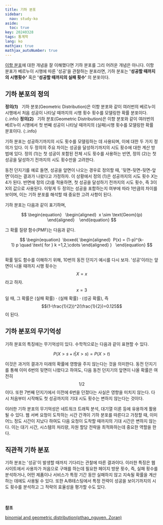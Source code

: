 ```yaml
---
title: 기하 분포
sidebar:
  nav: study-ko
aside:
  toc: true
key: 20240328
tags: 통계학
lang: ko
mathjax: true
mathjax_autoNumber: true
---
```


[이항 분포](https://jenniione.github.io/2024/03/27/binomial_distribution_ko.html)에 대한 개념을 잘 이해했다면 기하 분포를 그리 어려운 개념은 아니다.
이항 분포가 베르누이 시행에 따른 '성공'을 관찰하는 분포라면, 기하 분포는 **'성공할 때까지의 시행횟수'** 혹은 **'성공할 때까지의 실패 횟수'** 의 분포이다.

## 기하 분포의 정의
**정의(1)**&nbsp;&nbsp; 기하 분포(Geometric Distribution)은 이항 분포와 같이 여러번의 베르누이 시행에서 처음 성공이 나타날 때까지의 시행 횟수 횟수를 모델링한 확률 분포이다.
{:.info}
**정의(2)**&nbsp;&nbsp; 기하 분포(Geometric Distribution)은 이항 분포와 같이 여러번의 베르누이 시행에서 첫 번째 성공이 나타날 때까지의 (실패)시행 횟수를 모델링한 확률 분포이다.
{:.info}

기하 분포는 성공하기까지의 시도 횟수를 모델링하는 데 사용되며, 이에 대한 두 가지 정의가 있다. 이 두 정의의 주요 차이는 성공을 달성하기까지의 시도 횟수에 대한 계산 방법에 있다. 정의 (1)는 첫 성공이 포함된 전체 시도 횟수를 사용하는 반면, 정의 (2)는 첫 성공을 달성하기 전까지의 시도 횟수만을 고려한다.

동전 던지기를 예로 들면, 성공을 앞면이 나오는 경우로 정의할 때, '뒷면-뒷면-뒷면-앞면'이라는 결과가 나왔다고 가정하자. 이 상황에서 정의 (1)은 성공까지의 시도 횟수 $X$는 $4$가 된다. 반면에 정의 (2)를 적용하면, 첫 성공을 달성하기 전까지의 시도 횟수, 즉 3이 X의 값으로 사용된다. 이렇게 두 정의는 성공을 포함하는지 여부에 따라 1만큼의 차이를 보이며, 이는 기하 분포를 해석할 때 중요한 고려 사항이 된다.

기하 분포는 다음과 같이 표기하며,

$$
\begin{equation} 
 \begin{aligned} 
x \sim \text{Geom}(p)
\end{aligned}   
\end{equation}
$$

그 확률 질량 함수(PMF)는 다음과 같다.

$$
\begin{equation} 
\boxed{ \begin{aligned} 
P(x) = (1-p)^{k-1} p \quad \text{ for } k =1,2,\cdots
\end{aligned} }  
\end{equation}
$$

## 
확률 밀도 함수를 이해하기 위해, 10번의 동전 던지기 예시를 다시 보자. '성공'이라는 앞면이 나올 때까지 시행 횟수는 $$X=x$$라고 하자. $$x=3$$일 때, 그 확률은 (실패 확률) $\cdot$ (실패 확률) $\cdot$ (성공 확률), 즉 $$(1-\frac{1}{2})^2(\frac{1}{2})=0.125$$이 된다.

## 기하 분포의 무기억성
기하 분포의 특징에는 무기억성이 있다. 수학적으로는 다음과 같이 표현할 수 있다.

$$
P(X > s + t | X > s) = P(X > t)
$$

이것은 과거의 결과가 미래의 확률에 영향을 주지 않는다는 것을 의미한다. 동전 던지기를 통해 이미 6번의 뒷면이 나왔다고 하여도, 다음 동전 던지기의 앞면이 나올 확률은 여전히 $$1/2$$이다. 또한 7번째 던지기에서 이전에 6번을 던졌다는 사실은 영향을 미치지 않는다. 다시 처음부터 시작해도 첫 성공까지의 기대 시도 횟수는 변하지 않는다는 것이다.

이러한 기하 분포의 무기억성은 네트워크 트래픽 분석, 대기열 이론 등에 유용하게 활용될 수 있다. 웹 서버 요청이 도착하는 시간 간격이 기하 분포를 따른다고 가정할 때, 이미 어느 정도 시간이 지났다 하여도 다음 요청이 도착할 때까지의 기대 시간은 변하지 않는다. 이는 대기  시간, 시스템의 처리량, 자원 할당 전략을 최적화하는데 중요한 역할을 한다.


## 직관적 기하 분포
기하 분포는 '성공'이 발생할 때까지 기다리는 관찰에 따른 결과이다. 이러한 특징은 웹사이트에서 사용자가 처음으로 구매를 하는데 필요한 페이지 방문 횟수, 즉, 실패 횟수를 분석하거나, 어떤 제품이나 서비스가 특정 기간 동안 실패하지 않고 지속될 확률을 계산하는 데에도 사용될 수 있다. 또한 A/B테스팅에서 특정 전략이 성공을 보이기까지의 시도 횟수를 분석하고 그 적략의 효율성을 평가할 수도 있다.

<br/><br/>
**참조**

[binomial and geometric distribution(pthao_nguyen, Zoran)](https://www.geogebra.org/m/twbv2tmk)